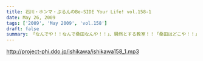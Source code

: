 ```yaml
---
title: 石川・ホンマ・ぶるんのBe-SIDE Your Life! vol.158-1
date: May 26, 2009
tags: ['2009', 'May 2009', 'vol.158']
draft: false
summary: 「なんでや！！なんで桑田なんや！！」、騒然とする教室！！「桑田はどこや！！」バットを片手にうろつくクラスメート・・・そんな【くだり】が満載のビーサイです。※まぁ「ついてきてください」ということです。NAMAE
---
```


http://project-phi.ddo.jp/ishikawa/ishikawa158_1.mp3